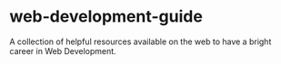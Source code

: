 # web-development-guide
A collection of helpful resources available on the web to have a bright career in Web Development. 
